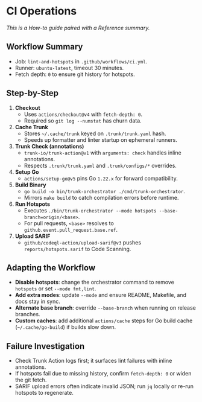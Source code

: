 # CI Operations

_This is a How-to guide paired with a Reference summary._

## Workflow Summary

- Job: `lint-and-hotspots` in `.github/workflows/ci.yml`.
- Runner: `ubuntu-latest`, timeout 30 minutes.
- Fetch depth: `0` to ensure git history for hotspots.

## Step-by-Step

1. **Checkout**
   - Uses `actions/checkout@v4` with `fetch-depth: 0`.
   - Required so `git log --numstat` has churn data.
2. **Cache Trunk**
   - Stores `~/.cache/trunk` keyed on `.trunk/trunk.yaml` hash.
   - Speeds up formatter and linter startup on ephemeral runners.
3. **Trunk Check (annotations)**
   - `trunk-io/trunk-action@v1` with `arguments: check` handles inline annotations.
   - Respects `.trunk/trunk.yaml` and `.trunk/configs/*` overrides.
4. **Setup Go**
   - `actions/setup-go@v5` pins Go `1.22.x` for forward compatibility.
5. **Build Binary**
   - `go build -o bin/trunk-orchestrator ./cmd/trunk-orchestrator`.
   - Mirrors `make build` to catch compilation errors before runtime.
6. **Run Hotspots**
   - Executes `./bin/trunk-orchestrator --mode hotspots --base-branch=origin/<base>`.
   - For pull requests, `<base>` resolves to `github.event.pull_request.base.ref`.
7. **Upload SARIF**
   - `github/codeql-action/upload-sarif@v3` pushes `reports/hotspots.sarif` to Code Scanning.

## Adapting the Workflow

- **Disable hotspots**: change the orchestrator command to remove `hotspots` or set `--mode fmt,lint`.
- **Add extra modes**: update `--mode` and ensure README, Makefile, and docs stay in sync.
- **Alternate base branch**: override `--base-branch` when running on release branches.
- **Custom caches**: add additional `actions/cache` steps for Go build cache (`~/.cache/go-build`) if builds slow down.

## Failure Investigation

- Check Trunk Action logs first; it surfaces lint failures with inline annotations.
- If hotspots fail due to missing history, confirm `fetch-depth: 0` or widen the git fetch.
- SARIF upload errors often indicate invalid JSON; run `jq` locally or re-run hotspots to regenerate.
